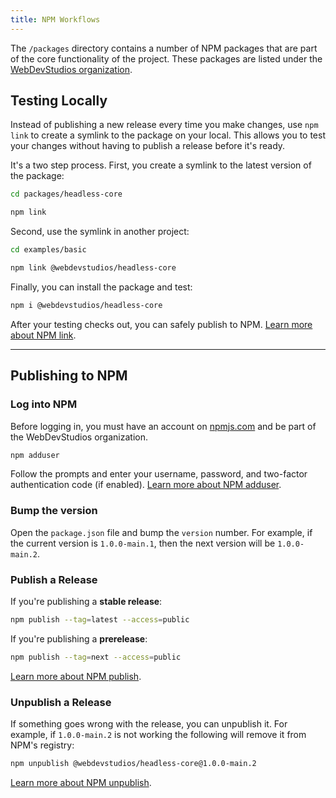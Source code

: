 ```yaml
---
title: NPM Workflows
---
```


The `/packages` directory contains a number of NPM packages that are part of the core functionality of the project. These packages are listed under the [WebDevStudios organization](https://www.npmjs.com/org/webdevstudios).

## Testing Locally

Instead of publishing a new release every time you make changes, use `npm link` to create a symlink to the package on your local. This allows you to test your changes without having to publish a release before it's ready.

It's a two step process. First, you create a symlink to the latest version of the package:

```bash
cd packages/headless-core
```

```bash
npm link
```

Second, use the symlink in another project:

```bash
cd examples/basic
```

```bash
npm link @webdevstudios/headless-core
```

Finally, you can install the package and test:

```bash
npm i @webdevstudios/headless-core
```

After your testing checks out, you can safely publish to NPM. [Learn more about NPM link](https://docs.npmjs.com/cli/v7/commands/npm-link).

---

## Publishing to NPM

### Log into NPM

Before logging in, you must have an account on [npmjs.com](https://npmjs.com/) and be part of the WebDevStudios organization.

```bash
npm adduser
```

Follow the prompts and enter your username, password, and two-factor authentication code (if enabled). [Learn more about NPM adduser](https://docs.npmjs.com/cli/v7/commands/npm-adduser).

### Bump the version

Open the `package.json` file and bump the `version` number. For example, if the current version is `1.0.0-main.1`, then the next version will be `1.0.0-main.2`.

### Publish a Release

If you're publishing a **stable release**:

```bash
npm publish --tag=latest --access=public
```

If you're publishing a **prerelease**:

```bash
npm publish --tag=next --access=public
```

[Learn more about NPM publish](https://docs.npmjs.com/cli/v7/commands/npm-publish).

### Unpublish a Release

If something goes wrong with the release, you can unpublish it. For example, if `1.0.0-main.2` is not working the following will remove it from NPM's registry:

```bash
npm unpublish @webdevstudios/headless-core@1.0.0-main.2
```

[Learn more about NPM unpublish](https://docs.npmjs.com/cli/v7/commands/npm-unpublish).
